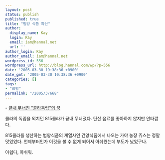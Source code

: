 ```yaml
---
layout: post
status: publish
published: true
title: "범양 식품 파산"
author:
  display_name: Kay
  login: Kay
  email: iam@hannal.net
  url: ''
author_login: Kay
author_email: iam@hannal.net
wordpress_id: 556
wordpress_url: http://blog.hannal.com/wp/?p=556
date: '2005-03-30 19:38:36 +0900'
date_gmt: '2005-03-30 10:38:36 +0900'
categories: []
tags:
- "희망"
permalink: "/2005/3/668"
---
```

<p>- <a href="http://news.naver.com/news/read.php?mode=LSS2D&office_id=009&article_id=0000431705&section_id=101&section_id2=261&menu_id=101">끝내 무너진 "콜라독립"의 꿈</a></p>
<p>콜라의 독립을 외치던 815콜라가 끝내 무너졌다. 탄산 음료를 좋아하지 않지만 안타깝다.</p>
<p>815콜라를 생산하는 범양식품의 계열사인 건양식품에서 나오는 가야 농장 쥬스는 정말 맛있었다. 언제부터인가 이것을 볼 수 없게 되어서 아쉬웠는데 부도가 났었구나.</p>
<p>아쉽다, 아쉬워.</p>
